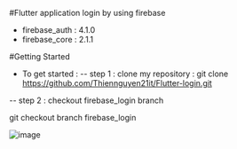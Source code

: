 #Flutter application login by using firebase 
 - firebase_auth : 4.1.0
 - firebase_core : 2.1.1
 
#Getting Started
 - To get started : 
 -- step 1 : clone my repository : 
 git clone https://github.com/Thiennguyen21it/Flutter-login.git 
 
 -- step 2 : checkout firebase_login branch 
 
 git checkout branch firebase_login 
 
 

![image](https://user-images.githubusercontent.com/97079975/199065461-afddecbe-5a8f-45e1-b513-db4ff45e0e4b.png)

